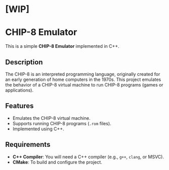 # [WIP]

# CHIP-8 Emulator

This is a simple **CHIP-8 Emulator** implemented in C++.

## Description

The CHIP-8 is an interpreted programming language, originally created for an early generation of home computers in the 1970s. This project emulates the behavior of a CHIP-8 virtual machine to run CHIP-8 programs (games or applications).

## Features

- Emulates the CHIP-8 virtual machine.
- Supports running CHIP-8 programs (`.rom` files).
- Implemented using C++.

## Requirements

- **C++ Compiler**: You will need a C++ compiler (e.g., `g++`, `clang`, or MSVC).
- **CMake**: To build and configure the project.